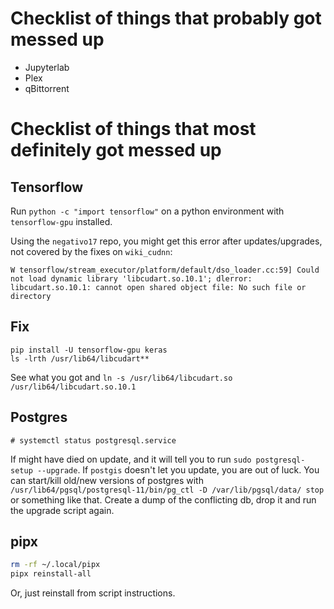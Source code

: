 # Checklist of things that probably got messed up
- Jupyterlab
- Plex
- qBittorrent

# Checklist of things that most definitely got messed up
## Tensorflow
Run `python -c "import tensorflow"` on a python environment with `tensorflow-gpu` installed.

Using the `negativo17` repo, you might get this error after updates/upgrades, not covered by the fixes on `wiki_cudnn`:

```
W tensorflow/stream_executor/platform/default/dso_loader.cc:59] Could not load dynamic library 'libcudart.so.10.1'; dlerror: libcudart.so.10.1: cannot open shared object file: No such file or directory
```

## Fix
```
pip install -U tensorflow-gpu keras
ls -lrth /usr/lib64/libcudart**
```

See what you got and `ln -s /usr/lib64/libcudart.so /usr/lib64/libcudart.so.10.1`


## Postgres
```
# systemctl status postgresql.service
```

If might have died on update, and it will tell you to run `sudo postgresql-setup --upgrade`. If `postgis` doesn't let you update, you are out of luck. You can start/kill old/new versions of postgres with `/usr/lib64/pgsql/postgresql-11/bin/pg_ctl -D /var/lib/pgsql/data/ stop` or something like that. Create a dump of the conflicting db, drop it and run the upgrade script again.

## pipx
```bash
rm -rf ~/.local/pipx
pipx reinstall-all
```

Or, just reinstall from script instructions.
